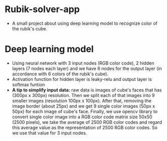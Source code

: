 # Rubik-solver-app
- A small project about using deep learning model to recognize color of the rubik's cube.
# Deep learning model
- Using neural network with 3 input nodes (RGB color code), 2 hidden layers (7 nodes each layer) and we have 6 nodes for the output layer (in accordance with 6 colors of the rubik's cube).
- Activation function for hidden layer is leaky-relu and output layer is softmax funtion
- **A tip to simplify input data:** raw data is images of cube's faces that has (300px x 300px) resolution. Then we split each of that images into 9 smaller images (resolution 100px x 100px). After that, removing the image border (about 25px) and we get 9 single color images (50px x 50px) for each image of cube's face. Finally, we use opencv library to convert single color image into a RGB color code matrix size 50x50 (2500 pixels), we take the average of 2500 RGB color codes and regard this average value as the representation of 2500 RGB color codes. So we use that value for 3 input nodes.
